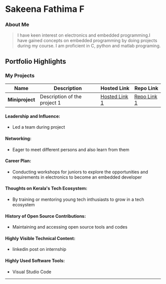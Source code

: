 # Sakeena Fathima F

### About Me

> I have keen interest on electronics and embedded programming.I have gained concepts on embedded programming by doing projects during my course. I am proficient in C, python and matlab programing.  


## Portfolio Highlights

### My Projects

| Name                | Description                                                               | Hosted Link                              | Repo Link                                                      |
|---------------------|---------------------------------------------------------------------------|------------------------------------------|----------------------------------------------------------------|
| **Miniproject**  | Description of the project 1                                              | [Hosted Link 1]()    | [Repo Link 1]([https://github.com/username/project1](https://github.com/icecrea-man/miniproject))             |

#### Leadership and Influence:

- Led a team during project

#### Networking:

- Eager to meet different persons and also learn from them

#### Career Plan:

- Conducting workshops for juniors to explore the opportunities and requirements in electronics to become an embedded developer

#### Thoughts on Kerala's Tech Ecosystem:

- By training or mentoring young tech inthusiasts to grow in a tech ecosystem

#### History of Open Source Contributions:

- Maintaining and accessing open source tools and codes


#### Highly Visible Technical Content:

- linkedin post on internship

#### Highly Used Software Tools:

- Visual Studio Code





---
